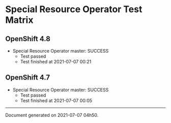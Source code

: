 
Special Resource Operator Test Matrix
=====================================

OpenShift 4.8
-------------


* Special Resource Operator master: SUCCESS
  - Test passed
  - Test finished at 2021-07-07 00:21

OpenShift 4.7
-------------


* Special Resource Operator master: SUCCESS
  - Test passed
  - Test finished at 2021-07-07 00:05


---
Document generated on 2021-07-07 04h50.
